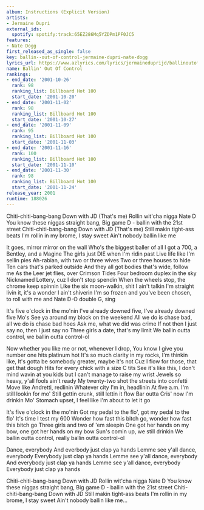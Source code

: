 ```yaml
---
album: Instructions (Explicit Version)
artists:
- Jermaine Dupri
external_ids:
  spotify: spotify:track:65EZ286Mq5YZDPm1PF0JC5
features:
- Nate Dogg
first_released_as_single: false
key: ballin--out-of-control-jermaine-dupri-nate-dogg
lyrics_url: https://www.azlyrics.com/lyrics/jermaineduprijd/ballinoutofcontrol.html
name: Ballin' Out Of Control
rankings:
- end_date: '2001-10-26'
  rank: 98
  ranking_list: Billboard Hot 100
  start_date: '2001-10-20'
- end_date: '2001-11-02'
  rank: 98
  ranking_list: Billboard Hot 100
  start_date: '2001-10-27'
- end_date: '2001-11-09'
  rank: 95
  ranking_list: Billboard Hot 100
  start_date: '2001-11-03'
- end_date: '2001-11-16'
  rank: 100
  ranking_list: Billboard Hot 100
  start_date: '2001-11-10'
- end_date: '2001-11-30'
  rank: 98
  ranking_list: Billboard Hot 100
  start_date: '2001-11-24'
release_year: 2001
runtime: 188026
---
```

Chiti-chiti-bang-bang
Down with JD (That's me)
Rollin wit'cha nigga Nate D
You know these niggas straight bang,
Big game D - ballin with the 21st street
Chiti-chiti-bang-bang
Down with JD (That's me)
Still makin tight-ass beats
I'm rollin in my brome, I stay sweet
Ain't nobody ballin like me


It goes, mirror mirror on the wall
Who's the biggest baller of all
I got a 700, a Bentley, and a Magine
The girls just DIE when I'm ridin past
Live life like I'm sellin pies
Ah-rabian, with two or three wives
Two or three houses to hide
Ten cars that's parked outside
And they all got bodies that's wide, follow me
As the Leer jet flies, over Crimson Tides
Four bedroom duplex in the sky
Nicknamed Lottery, cuz I don't stop spendin
When the wheels stop, the chrome keep spinnin
Like the six moon-walkin, shit I ain't talkin
I'm straight livin it, it's a wonder I ain't shiverin
I'm so frozen and you've been chosen,
to roll with me and Nate D-O double G, sing


It's five o'clock in the mo'nin
I've already downed five, I've already downed five Mo's
See ya around my block on the weekend
All we do is chase bad, all we do is chase bad hoes
Ask me, what we did was crime
If not then I just say no, then I just say no
Three girls a date, that's my limit
We ballin outta control, we ballin outta control-ol


Now whether you like me or not, whenever I drop,
You know I give you number one hits platinum hot
It's so much clarity in my rocks, I'm thinkin like,
It's gotta be somebody greater, maybe it's not
Cuz I flow for those, that get that dough
Hits for every chick with a size C tits
See it's like this, I don't mind wavin at you kids
but I can't manage to raise my wrist
Jewels so heavy, y'all fools ain't ready
My twenty-two shot the streets into confetti
Move like Andretti, redlinin
Whatever city I'm in, headlinin
At five a.m. I'm still lookin for mo'
Still gettin crunk, still lettin it flow
Bar outta Cris' now I'm drinkin Mo'
Stomach upset, I feel like I'm about to let it go


It's five o'clock in the mo'nin
Got my pedal to the flo', got my pedal to the flo'
It's time I test my 600
Wonder how fast this bitch go, wonder how fast this bitch go
Three girls and two of 'em sleepin
One got her hands on my bow, one got her hands on my bow
Sun's comin up, we still drinkin
We ballin outta control, really ballin outta control-ol


Dance, everybody
And everbody just clap ya hands
Lemme see y'all dance, everybody
Everybody just clap ya hands
Lemme see y'all dance, everybody
And everybody just clap ya hands
Lemme see y'all dance, everybody
Everybody just clap ya hands


Chiti-chiti-bang-bang
Down with JD
Rollin wit'cha nigga Nate D
You know these niggas straight bang,
Big game D - ballin with the 21st street
Chiti-chiti-bang-bang
Down with JD
Still makin tight-ass beats
I'm rollin in my brome, I stay sweet
Ain't nobody ballin like me...
